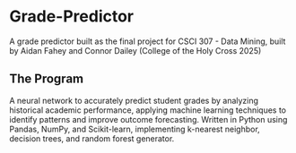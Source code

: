 # Grade-Predictor
A grade predictor built as the final project for CSCI 307 - Data Mining, built by Aidan Fahey and Connor Dailey (College of the Holy Cross 2025)

## The Program
A neural network to accurately predict student grades by analyzing historical academic performance, applying machine learning techniques to identify patterns and improve outcome forecasting. Written in Python using Pandas, NumPy, and Scikit-learn, implementing k-nearest neighbor, decision trees, and random forest generator.
